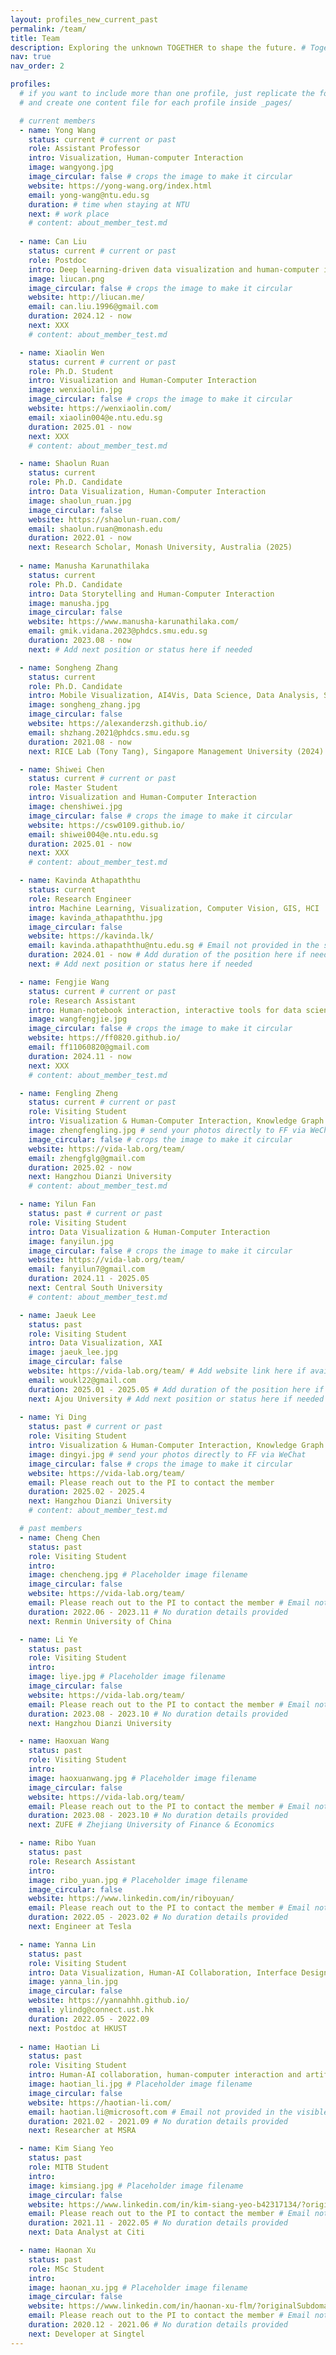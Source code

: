 ```yaml
---
layout: profiles_new_current_past
permalink: /team/
title: Team
description: Exploring the unknown TOGETHER to shape the future. # Together, we achieve more than we ever could alone.
nav: true
nav_order: 2

profiles:
  # if you want to include more than one profile, just replicate the following block
  # and create one content file for each profile inside _pages/

  # current members
  - name: Yong Wang
    status: current # current or past
    role: Assistant Professor
    intro: Visualization, Human-computer Interaction
    image: wangyong.jpg
    image_circular: false # crops the image to make it circular
    website: https://yong-wang.org/index.html
    email: yong-wang@ntu.edu.sg
    duration: # time when staying at NTU
    next: # work place
    # content: about_member_test.md
  
  - name: Can Liu
    status: current # current or past
    role: Postdoc
    intro: Deep learning-driven data visualization and human-computer interaction
    image: liucan.png
    image_circular: false # crops the image to make it circular
    website: http://liucan.me/
    email: can.liu.1996@gmail.com
    duration: 2024.12 - now
    next: XXX
    # content: about_member_test.md

  - name: Xiaolin Wen
    status: current # current or past
    role: Ph.D. Student
    intro: Visualization and Human-Computer Interaction
    image: wenxiaolin.jpg
    image_circular: false # crops the image to make it circular
    website: https://wenxiaolin.com/
    email: xiaolin004@e.ntu.edu.sg
    duration: 2025.01 - now
    next: XXX
    # content: about_member_test.md

  - name: Shaolun Ruan
    status: current
    role: Ph.D. Candidate
    intro: Data Visualization, Human-Computer Interaction
    image: shaolun_ruan.jpg
    image_circular: false
    website: https://shaolun-ruan.com/
    email: shaolun.ruan@monash.edu
    duration: 2022.01 - now
    next: Research Scholar, Monash University, Australia (2025)
  
  - name: Manusha Karunathilaka
    status: current
    role: Ph.D. Candidate
    intro: Data Storytelling and Human-Computer Interaction
    image: manusha.jpg
    image_circular: false
    website: https://www.manusha-karunathilaka.com/
    email: gmik.vidana.2023@phdcs.smu.edu.sg
    duration: 2023.08 - now
    next: # Add next position or status here if needed

  - name: Songheng Zhang
    status: current
    role: Ph.D. Candidate
    intro: Mobile Visualization, AI4Vis, Data Science, Data Analysis, Statistics
    image: songheng_zhang.jpg
    image_circular: false
    website: https://alexanderzsh.github.io/
    email: shzhang.2021@phdcs.smu.edu.sg
    duration: 2021.08 - now
    next: RICE Lab (Tony Tang), Singapore Management University (2024)

  - name: Shiwei Chen
    status: current # current or past
    role: Master Student
    intro: Visualization and Human-Computer Interaction
    image: chenshiwei.jpg
    image_circular: false # crops the image to make it circular
    website: https://csw0109.github.io/
    email: shiwei004@e.ntu.edu.sg
    duration: 2025.01 - now
    next: XXX
    # content: about_member_test.md

  - name: Kavinda Athapaththu
    status: current
    role: Research Engineer
    intro: Machine Learning, Visualization, Computer Vision, GIS, HCI
    image: kavinda_athapaththu.jpg
    image_circular: false
    website: https://kavinda.lk/
    email: kavinda.athapaththu@ntu.edu.sg # Email not provided in the source
    duration: 2024.01 - now # Add duration of the position here if needed
    next: # Add next position or status here if needed

  - name: Fengjie Wang
    status: current # current or past
    role: Research Assistant
    intro: Human-notebook interaction, interactive tools for data science
    image: wangfengjie.jpg
    image_circular: false # crops the image to make it circular
    website: https://ff0820.github.io/
    email: ff11060820@gmail.com
    duration: 2024.11 - now
    next: XXX
    # content: about_member_test.md

  - name: Fengling Zheng
    status: current # current or past
    role: Visiting Student
    intro: Visualization & Human-Computer Interaction, Knowledge Graph
    image: zhengfengling.jpg # send your photos directly to FF via WeChat
    image_circular: false # crops the image to make it circular
    website: https://vida-lab.org/team/
    email: zhengfglg@gmail.com
    duration: 2025.02 - now
    next: Hangzhou Dianzi University
    # content: about_member_test.md

  - name: Yilun Fan
    status: past # current or past
    role: Visiting Student
    intro: Data Visualization & Human-Computer Interaction
    image: fanyilun.jpg
    image_circular: false # crops the image to make it circular
    website: https://vida-lab.org/team/
    email: fanyilun7@gmail.com 
    duration: 2024.11 - 2025.05
    next: Central South University
    # content: about_member_test.md

  - name: Jaeuk Lee
    status: past
    role: Visiting Student
    intro: Data Visualization, XAI
    image: jaeuk_lee.jpg
    image_circular: false
    website: https://vida-lab.org/team/ # Add website link here if available
    email: woukl22@gmail.com
    duration: 2025.01 - 2025.05 # Add duration of the position here if needed
    next: Ajou University # Add next position or status here if needed
 
  - name: Yi Ding
    status: past # current or past
    role: Visiting Student
    intro: Visualization & Human-Computer Interaction, Knowledge Graph
    image: dingyi.jpg # send your photos directly to FF via WeChat
    image_circular: false # crops the image to make it circular
    website: https://vida-lab.org/team/
    email: Please reach out to the PI to contact the member
    duration: 2025.02 - 2025.4
    next: Hangzhou Dianzi University
    # content: about_member_test.md

  # past members
  - name: Cheng Chen
    status: past
    role: Visiting Student
    intro: 
    image: chencheng.jpg # Placeholder image filename
    image_circular: false
    website: https://vida-lab.org/team/
    email: Please reach out to the PI to contact the member # Email not provided in the visible content
    duration: 2022.06 - 2023.11 # No duration details provided
    next: Renmin University of China

  - name: Li Ye
    status: past
    role: Visiting Student
    intro: 
    image: liye.jpg # Placeholder image filename
    image_circular: false
    website: https://vida-lab.org/team/
    email: Please reach out to the PI to contact the member # Email not provided in the visible content
    duration: 2023.08 - 2023.10 # No duration details provided
    next: Hangzhou Dianzi University

  - name: Haoxuan Wang
    status: past
    role: Visiting Student
    intro: 
    image: haoxuanwang.jpg # Placeholder image filename
    image_circular: false
    website: https://vida-lab.org/team/
    email: Please reach out to the PI to contact the member # Email not provided in the visible content
    duration: 2023.08 - 2023.10 # No duration details provided
    next: ZUFE # Zhejiang University of Finance & Economics

  - name: Ribo Yuan
    status: past
    role: Research Assistant
    intro: 
    image: ribo_yuan.jpg # Placeholder image filename
    image_circular: false
    website: https://www.linkedin.com/in/riboyuan/
    email: Please reach out to the PI to contact the member # Email not provided in the visible content
    duration: 2022.05 - 2023.02 # No duration details provided
    next: Engineer at Tesla

  - name: Yanna Lin
    status: past
    role: Visiting Student
    intro: Data Visualization, Human-AI Collaboration, Interface Design
    image: yanna_lin.jpg
    image_circular: false
    website: https://yannahhh.github.io/
    email: ylindg@connect.ust.hk
    duration: 2022.05 - 2022.09
    next: Postdoc at HKUST
  
  - name: Haotian Li
    status: past
    role: Visiting Student
    intro: Human-AI collaboration, human-computer interaction and artificial intelligence
    image: haotian_li.jpg # Placeholder image filename
    image_circular: false
    website: https://haotian-li.com/
    email: haotian.li@microsoft.com # Email not provided in the visible content
    duration: 2021.02 - 2021.09 # No duration details provided
    next: Researcher at MSRA

  - name: Kim Siang Yeo
    status: past
    role: MITB Student
    intro: 
    image: kimsiang.jpg # Placeholder image filename
    image_circular: false
    website: https://www.linkedin.com/in/kim-siang-yeo-b42317134/?originalSubdomain=sg
    email: Please reach out to the PI to contact the member # Email not provided in the visible content
    duration: 2021.11 - 2022.05 # No duration details provided
    next: Data Analyst at Citi

  - name: Haonan Xu
    status: past
    role: MSc Student
    intro: 
    image: haonan_xu.jpg # Placeholder image filename
    image_circular: false
    website: https://www.linkedin.com/in/haonan-xu-flm/?originalSubdomain=sg
    email: Please reach out to the PI to contact the member # Email not provided in the visible content
    duration: 2020.12 - 2021.06 # No duration details provided
    next: Developer at Singtel
---
```

